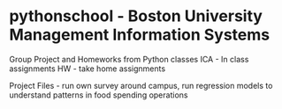 # pythonschool - Boston University Management Information Systems

Group Project and Homeworks from Python classes 
ICA - In class assignments
HW - take home assignments

Project Files - run own survey around campus, run regression models to understand patterns in food spending operations
